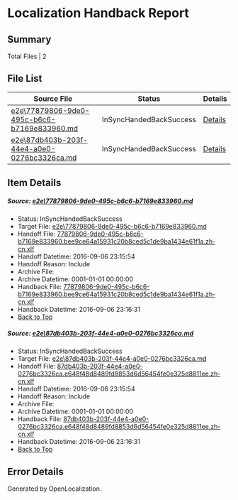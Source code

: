 # <a name='report-top'></a> Localization Handback Report

## Summary
 Total Files | 2

## File List
 Source File | Status | Details 
 ----------- | ------ | ------- 
 [e2e\77879806-9de0-495c-b6c6-b7169e833960.md](https://github.com/OpenLocalizationTestOrg/ol-test0/blob/e004a855ce08326f1f5a5644f127a3f5f8441729/e2e/77879806-9de0-495c-b6c6-b7169e833960.md) | InSyncHandedBackSuccess | [Details](#7700c09f097648b2cc45edb0c7ac5fc1244164491)
 [e2e\87db403b-203f-44e4-a0e0-0276bc3326ca.md](https://github.com/OpenLocalizationTestOrg/ol-test0/blob/e004a855ce08326f1f5a5644f127a3f5f8441729/e2e/87db403b-203f-44e4-a0e0-0276bc3326ca.md) | InSyncHandedBackSuccess | [Details](#7268cb6ac92af65085a9aa2b5a2fc2a38e2e4a552)

## Item Details
##### <a name='7700c09f097648b2cc45edb0c7ac5fc1244164491'></a> Source: [e2e\77879806-9de0-495c-b6c6-b7169e833960.md](https://github.com/OpenLocalizationTestOrg/ol-test0/blob/e004a855ce08326f1f5a5644f127a3f5f8441729/e2e/77879806-9de0-495c-b6c6-b7169e833960.md)
* Status: InSyncHandedBackSuccess
* Target File: [e2e\77879806-9de0-495c-b6c6-b7169e833960.md](https://github.com/OpenLocalizationTestOrg/ol-test0-zhcn/blob/4bef09bfb1264bdbdc37867942b7b097526c3ba7/e2e/77879806-9de0-495c-b6c6-b7169e833960.md)
* Handoff File: [77879806-9de0-495c-b6c6-b7169e833960.bee9ce64a15931c20b8ced5c1de9ba1434e61f1a.zh-cn.xlf](https://github.com/OpenLocalizationTestOrg/ol-test0-handoff/blob/2cb7503c1a95286eb0ab75cb3df6e2e05ccca5e2/ol-handoff/OpenLocalizationTestOrg/ol-test0-zhcn/ci/ht/77879806-9de0-495c-b6c6-b7169e833960.bee9ce64a15931c20b8ced5c1de9ba1434e61f1a.zh-cn.xlf)
* Handoff Datetime: 2016-09-06 23:15:54
* Handoff Reason: Include
* Archive File: 
* Archive Datetime: 0001-01-01 00:00:00
* Handback File: [77879806-9de0-495c-b6c6-b7169e833960.bee9ce64a15931c20b8ced5c1de9ba1434e61f1a.zh-cn.xlf](https://github.com/OpenLocalizationTestOrg/ol-test0-handback/blob/fc16670d6e364b2696384cb29cb6300f88120217/ol-handback/OpenLocalizationTestOrg/ol-test0-zhcn/ci/ht/77879806-9de0-495c-b6c6-b7169e833960.bee9ce64a15931c20b8ced5c1de9ba1434e61f1a.zh-cn.xlf)
* Handback Datetime: 2016-09-06 23:16:31
* [Back to Top](#report-top)

##### <a name='7268cb6ac92af65085a9aa2b5a2fc2a38e2e4a552'></a> Source: [e2e\87db403b-203f-44e4-a0e0-0276bc3326ca.md](https://github.com/OpenLocalizationTestOrg/ol-test0/blob/e004a855ce08326f1f5a5644f127a3f5f8441729/e2e/87db403b-203f-44e4-a0e0-0276bc3326ca.md)
* Status: InSyncHandedBackSuccess
* Target File: [e2e\87db403b-203f-44e4-a0e0-0276bc3326ca.md](https://github.com/OpenLocalizationTestOrg/ol-test0-zhcn/blob/4bef09bfb1264bdbdc37867942b7b097526c3ba7/e2e/87db403b-203f-44e4-a0e0-0276bc3326ca.md)
* Handoff File: [87db403b-203f-44e4-a0e0-0276bc3326ca.e648f48d8489fd8853d6d56454fe0e325d8811ee.zh-cn.xlf](https://github.com/OpenLocalizationTestOrg/ol-test0-handoff/blob/2cb7503c1a95286eb0ab75cb3df6e2e05ccca5e2/ol-handoff/OpenLocalizationTestOrg/ol-test0-zhcn/ci/ht/87db403b-203f-44e4-a0e0-0276bc3326ca.e648f48d8489fd8853d6d56454fe0e325d8811ee.zh-cn.xlf)
* Handoff Datetime: 2016-09-06 23:15:54
* Handoff Reason: Include
* Archive File: 
* Archive Datetime: 0001-01-01 00:00:00
* Handback File: [87db403b-203f-44e4-a0e0-0276bc3326ca.e648f48d8489fd8853d6d56454fe0e325d8811ee.zh-cn.xlf](https://github.com/OpenLocalizationTestOrg/ol-test0-handback/blob/fc16670d6e364b2696384cb29cb6300f88120217/ol-handback/OpenLocalizationTestOrg/ol-test0-zhcn/ci/ht/87db403b-203f-44e4-a0e0-0276bc3326ca.e648f48d8489fd8853d6d56454fe0e325d8811ee.zh-cn.xlf)
* Handback Datetime: 2016-09-06 23:16:31
* [Back to Top](#report-top)


## Error Details

Generated by OpenLocalization.
